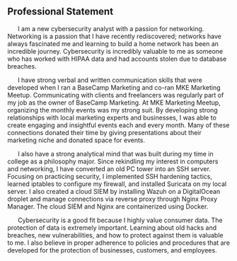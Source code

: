 ## Professional Statement

&nbsp;&nbsp;&nbsp;&nbsp;&nbsp;&nbsp;I am a new cybersecurity analyst with a passion for networking. Networking is a passion that I have recently rediscovered; networks have always fascinated me and learning to build a home network has been an incredible journey. Cybersecurity is incredibly valuable to me as someone who has worked with HIPAA data and had accounts stolen due to database breaches. 

&nbsp;&nbsp;&nbsp;&nbsp;&nbsp;&nbsp;I have strong verbal and written communication skills that were developed when I ran a BaseCamp Marketing and co-ran MKE Marketing Meetup. Communicating with clients and freelancers was regularly part of my job as the owner of BaseCamp Marketing. At MKE Marketing Meetup, organizing the monthly events was my strong suit. By developing strong relationships with local marketing experts and businesses, I was able to create engaging and insightful events each and every month. Many of these connections donated their time by giving presentations about their marketing niche and donated space for events. 

&nbsp;&nbsp;&nbsp;&nbsp;&nbsp;&nbsp;I also have a strong analytical mind that was built during my time in college as a philosophy major. Since rekindling my interest in computers and networking, I have converted an old PC tower into an SSH server. Focusing on practicing security, I implemented SSH hardening tactics, learned iptables to configure my firewall, and installed Suricata on my local server. I also created a cloud SIEM by installing Wazuh on a DigitalOcean droplet and manage connections via reverse proxy through Nginx Proxy Manager. The cloud SIEM and Nginx are containerized using Docker.   

&nbsp;&nbsp;&nbsp;&nbsp;&nbsp;&nbsp;Cybersecurity is a good fit because I highly value consumer data. The protection of data is extremely important. Learning about old hacks and breaches, new vulnerabilities, and how to protect against them is valuable to me. I also believe in proper adherence to policies and procedures that are developed for the protection of businesses, customers, and employees. 

